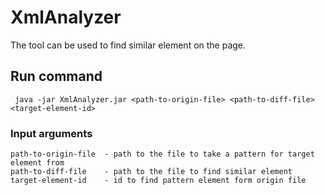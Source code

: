 # XmlAnalyzer
The tool can be used to find similar element on the page. 
## Run command
```
 java -jar XmlAnalyzer.jar <path-to-origin-file> <path-to-diff-file> <target-element-id>
```
### Input arguments
```
path-to-origin-file  - path to the file to take a pattern for target element from
path-to-diff-file    - path to the file to find similar element
target-element-id    - id to find pattern element form origin file
```
